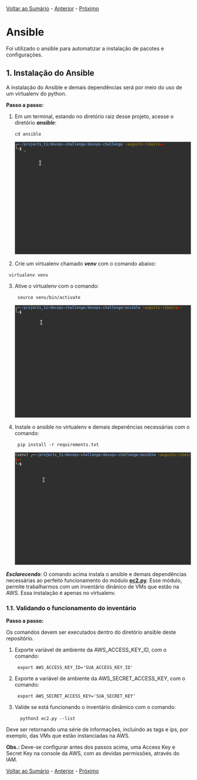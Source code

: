 [Voltar ao Sumário](../README.md) - [Anterior](terraform_apply.md) - [Próximo](ansible_playbook.md)

# Ansible

Foi utilizado o ansible para automatizar a instalação de pacotes e configurações.

## 1. Instalação do Ansible

A instalação do Ansible e demais dependências será por meio do uso de um virtualenv do python.

**Passo a passo:**

1. Em um terminal, estando no diretório raiz desse projeto, acesse o diretório ***ansible***:
    ```shell
    cd ansible
    ```
    ![Acessando diretório ansible](images/cd_ansible.gif)

2.  Crie um virtualenv chamado ***venv*** com o comando abaixo:
   ```shell
    virtualenv venv
   ```
3. Ative o virtualenv com o comando:
   ```shell
    source venv/bin/activate
   ```
   ![Ativando o venv](images/activate_venv.gif)

4. Instale o ansible no virtualenv e demais depenências necessárias com o comando:
   ```shell
    pip install -r requirements.txt
   ``` 
   ![Executando pip install](images/pip_install_requirements.gif)

***Esclarecendo***: O comando acima instala o ansible e demais dependências necessárias ao perfeito funcionamento do módulo **[ec2.py](../ansible/ec2.py)**. Esse módulo, permite trabalharmos com um inventário dinânico de VMs que estão na AWS. Essa instalação é apenas no virtualenv.

### 1.1. Validando o funcionamento do inventário

**Passo a passo:**

Os comandos devem ser executados dentro do diretório ansible deste repositório.

1. Exporte variável de ambiente da AWS_ACCESS_KEY_ID, com o comando:
   ```shell
    export AWS_ACCESS_KEY_ID='SUA_ACCESS_KEY_ID'
   ```
2. Exporte a variável de ambiente da AWS_SECRET_ACCESS_KEY, com o comando:
   ```shell
    export AWS_SECRET_ACCESS_KEY='SUA_SECRET_KEY'
   ```
3. Valide se está funcionando o inventário dinâmico com o comando:
   ```shell
     python3 ec2.py --list
   ```
Deve ser retornando uma série de informações, incluindo as tags e ips, por exemplo, das VMs que estão instanciadas na AWS.

**Obs.:** Deve-se configurar antes dos passos acima, uma Access Key e Secret Key na console da AWS, com as devidas permissões, através do IAM.

[Voltar ao Sumário](../README.md) - [Anterior](terraform_apply.md) - [Próximo](ansible_playbook.md)
